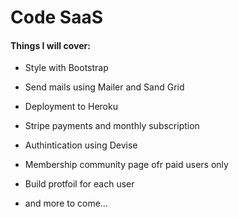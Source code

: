 # Code SaaS

#### Things I will cover:

* Style with Bootstrap

* Send mails using Mailer and Sand Grid

* Deployment to Heroku

* Stripe payments and monthly subscription

* Authintication using Devise 

* Membership community page ofr paid users only

* Build protfoil for each user

* and more to come...